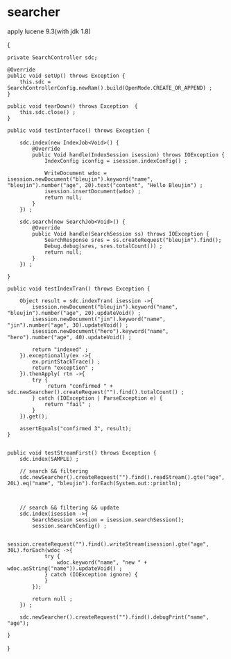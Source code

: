 # searcher
apply lucene 9.3(with jdk 1.8)

{

	private SearchController sdc;

	@Override
	public void setUp() throws Exception {
		this.sdc = SearchControllerConfig.newRam().build(OpenMode.CREATE_OR_APPEND) ;
	}
	
	public void tearDown() throws Exception  {
		this.sdc.close() ;
	}
	
	public void testInterface() throws Exception {
		
		sdc.index(new IndexJob<Void>() {
			@Override
			public Void handle(IndexSession isession) throws IOException {
				IndexConfig iconfig = isession.indexConfig() ;
				
				WriteDocument wdoc = isession.newDocument("bleujin").keyword("name", "bleujin").number("age", 20).text("content", "Hello Bleujin") ;
				isession.insertDocument(wdoc) ;
				return null;
			}
		}) ;

		sdc.search(new SearchJob<Void>() {
			@Override
			public Void handle(SearchSession ss) throws IOException {
				SearchResponse sres = ss.createRequest("bleujin").find();
				Debug.debug(sres, sres.totalCount()) ;
				return null;
			}
		}) ;
		
	}
	
	public void testIndexTran() throws Exception {
		
		Object result = sdc.indexTran( isession ->{
			isession.newDocument("bleujin").keyword("name", "bleujin").number("age", 20).updateVoid() ;
			isession.newDocument("jin").keyword("name", "jin").number("age", 30).updateVoid() ;
			isession.newDocument("hero").keyword("name", "hero").number("age", 40).updateVoid() ;
			
			return "indexed" ;
		}).exceptionally(ex ->{
			ex.printStackTrace() ;
			return "exception" ;
		}).thenApply( rtn ->{
			try {
				 return "confirmed " + sdc.newSearcher().createRequest("").find().totalCount() ;
			} catch (IOException | ParseException e) {
				return "fail" ;
			}
		}).get();
		
		assertEquals("confirmed 3", result);
	}

	
	public void testStreamFirst() throws Exception {
		sdc.index(SAMPLE) ;
		
		// search && filtering
		sdc.newSearcher().createRequest("").find().readStream().gte("age", 20L).eq("name", "bleujin").forEach(System.out::println);

	
		
		// search && filtering && update 
		sdc.index(isession ->{
			SearchSession session = isession.searchSession();
			session.searchConfig() ;
			
			session.createRequest("").find().writeStream(isession).gte("age", 30L).forEach(wdoc ->{
				try {
					wdoc.keyword("name", "new " + wdoc.asString("name")).updateVoid() ;
				} catch (IOException ignore) {
				}
			});
			
			return null ;
		}) ;

		sdc.newSearcher().createRequest("").find().debugPrint("name", "age");
		
	}
}
